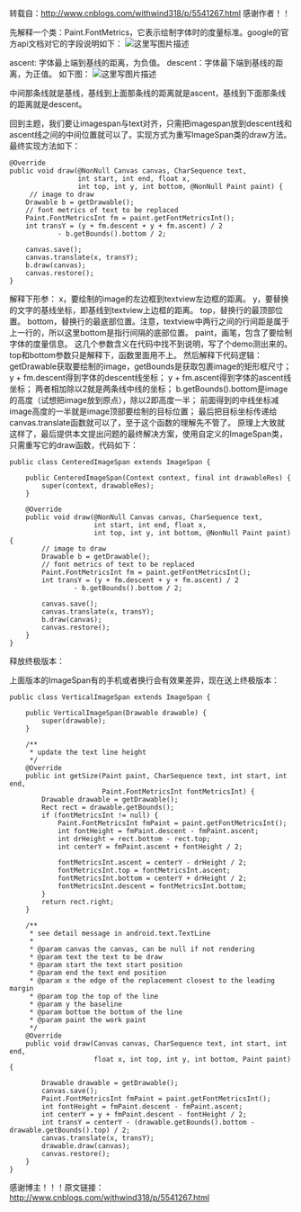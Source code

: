 ﻿转载自：http://www.cnblogs.com/withwind318/p/5541267.html
 感谢作者！！

先解释一个类：Paint.FontMetrics，它表示绘制字体时的度量标准。google的官方api文档对它的字段说明如下：
![这里写图片描述](http://img.blog.csdn.net/20170323165901207?watermark/2/text/aHR0cDovL2Jsb2cuY3Nkbi5uZXQvZG9uZ3FpdXNoYW4=/font/5a6L5L2T/fontsize/400/fill/I0JBQkFCMA==/dissolve/70/gravity/SouthEast)

ascent: 字体最上端到基线的距离，为负值。
descent：字体最下端到基线的距离，为正值。
如下图：
![这里写图片描述](http://img.blog.csdn.net/20170323170018603?watermark/2/text/aHR0cDovL2Jsb2cuY3Nkbi5uZXQvZG9uZ3FpdXNoYW4=/font/5a6L5L2T/fontsize/400/fill/I0JBQkFCMA==/dissolve/70/gravity/SouthEast)

中间那条线就是基线，基线到上面那条线的距离就是ascent，基线到下面那条线的距离就是descent。
 
回到主题，我们要让imagespan与text对齐，只需把imagespan放到descent线和ascent线之间的中间位置就可以了。实现方式为重写ImageSpan类的draw方法。最终实现方法如下：

```
@Override
public void draw(@NonNull Canvas canvas, CharSequence text,
                 int start, int end, float x,
                 int top, int y, int bottom, @NonNull Paint paint) {
     // image to draw
    Drawable b = getDrawable();
    // font metrics of text to be replaced
    Paint.FontMetricsInt fm = paint.getFontMetricsInt();
    int transY = (y + fm.descent + y + fm.ascent) / 2 
            - b.getBounds().bottom / 2;
    
    canvas.save();
    canvas.translate(x, transY);
    b.draw(canvas);
    canvas.restore();
}
```

解释下形参：
x，要绘制的image的左边框到textview左边框的距离。
y，要替换的文字的基线坐标，即基线到textview上边框的距离。
top，替换行的最顶部位置。
bottom，替换行的最底部位置。注意，textview中两行之间的行间距是属于上一行的，所以这里bottom是指行间隔的底部位置。
paint，画笔，包含了要绘制字体的度量信息。
这几个参数含义在代码中找不到说明，写了个demo测出来的。top和bottom参数只是解释下，函数里面用不上。
然后解释下代码逻辑：
getDrawable获取要绘制的image，getBounds是获取包裹image的矩形框尺寸；
y + fm.descent得到字体的descent线坐标；
y + fm.ascent得到字体的ascent线坐标；
两者相加除以2就是两条线中线的坐标；
b.getBounds().bottom是image的高度（试想把image放到原点），除以2即高度一半；
前面得到的中线坐标减image高度的一半就是image顶部要绘制的目标位置；
最后把目标坐标传递给canvas.translate函数就可以了，至于这个函数的理解先不管了。
原理上大致就这样了，最后提供本文提出问题的最终解决方案，使用自定义的ImageSpan类，只需重写它的draw函数，代码如下：

```
public class CenteredImageSpan extends ImageSpan {
    
    public CenteredImageSpan(Context context, final int drawableRes) {
        super(context, drawableRes);
    }

    @Override
    public void draw(@NonNull Canvas canvas, CharSequence text,
                     int start, int end, float x,
                     int top, int y, int bottom, @NonNull Paint paint) {
        // image to draw
        Drawable b = getDrawable();
        // font metrics of text to be replaced
        Paint.FontMetricsInt fm = paint.getFontMetricsInt();
        int transY = (y + fm.descent + y + fm.ascent) / 2
                - b.getBounds().bottom / 2;

        canvas.save();
        canvas.translate(x, transY);
        b.draw(canvas);
        canvas.restore();
    }
}
```

释放终极版本：

上面版本的ImageSpan有的手机或者换行会有效果差异，现在送上终极版本：

```
public class VerticalImageSpan extends ImageSpan {

    public VerticalImageSpan(Drawable drawable) {
        super(drawable);
    }

    /**
     * update the text line height
     */
    @Override
    public int getSize(Paint paint, CharSequence text, int start, int end,
                       Paint.FontMetricsInt fontMetricsInt) {
        Drawable drawable = getDrawable();
        Rect rect = drawable.getBounds();
        if (fontMetricsInt != null) {
            Paint.FontMetricsInt fmPaint = paint.getFontMetricsInt();
            int fontHeight = fmPaint.descent - fmPaint.ascent;
            int drHeight = rect.bottom - rect.top;
            int centerY = fmPaint.ascent + fontHeight / 2;

            fontMetricsInt.ascent = centerY - drHeight / 2;
            fontMetricsInt.top = fontMetricsInt.ascent;
            fontMetricsInt.bottom = centerY + drHeight / 2;
            fontMetricsInt.descent = fontMetricsInt.bottom;
        }
        return rect.right;
    }

    /**
     * see detail message in android.text.TextLine
     *
     * @param canvas the canvas, can be null if not rendering
     * @param text the text to be draw
     * @param start the text start position
     * @param end the text end position
     * @param x the edge of the replacement closest to the leading margin
     * @param top the top of the line
     * @param y the baseline
     * @param bottom the bottom of the line
     * @param paint the work paint
     */
    @Override
    public void draw(Canvas canvas, CharSequence text, int start, int end,
                     float x, int top, int y, int bottom, Paint paint) {

        Drawable drawable = getDrawable();
        canvas.save();
        Paint.FontMetricsInt fmPaint = paint.getFontMetricsInt();
        int fontHeight = fmPaint.descent - fmPaint.ascent;
        int centerY = y + fmPaint.descent - fontHeight / 2;
        int transY = centerY - (drawable.getBounds().bottom - drawable.getBounds().top) / 2;
        canvas.translate(x, transY);
        drawable.draw(canvas);
        canvas.restore();
    }
}
```

感谢博主！！！原文链接：http://www.cnblogs.com/withwind318/p/5541267.html